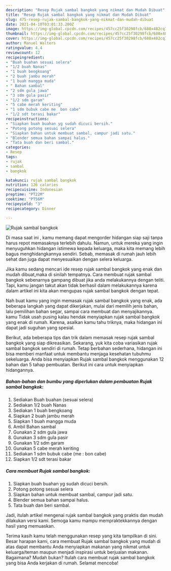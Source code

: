 ```yaml
---
description: "Resep Rujak sambal bangkok yang nikmat dan Mudah Dibuat"
title: "Resep Rujak sambal bangkok yang nikmat dan Mudah Dibuat"
slug: 475-resep-rujak-sambal-bangkok-yang-nikmat-dan-mudah-dibuat
date: 2021-04-10T03:01:33.200Z
image: https://img-global.cpcdn.com/recipes/457cc25f30298fcb/680x482cq70/rujak-sambal-bangkok-foto-resep-utama.jpg
thumbnail: https://img-global.cpcdn.com/recipes/457cc25f30298fcb/680x482cq70/rujak-sambal-bangkok-foto-resep-utama.jpg
cover: https://img-global.cpcdn.com/recipes/457cc25f30298fcb/680x482cq70/rujak-sambal-bangkok-foto-resep-utama.jpg
author: Manuel Walters
ratingvalue: 4.4
reviewcount: 12
recipeingredient:
- "Buah buahan sesuai selera"
- "1/2 buah Nanas"
- "1 buah bengkoang"
- "2 buah jambu merah"
- "1 buah mangga muda"
- " Bahan sambal"
- "2 sdm gula jawa"
- "3 sdm gula pasir"
- "1/2 sdm garam"
- "5 cabe merah keriting"
- "1 sdm bubuk cabe me  bon cabe"
- "1/2 sdt terasi bakar"
recipeinstructions:
- "Siapkan buah buahan yg sudah dicuci bersih."
- "Potong potong sesuai selera"
- "Siapkan bahan untuk membuat sambal, campur jadi satu."
- "Blender semua bahan sampai halus."
- "Tata buah dan beri sambal."
categories:
- Resep
tags:
- rujak
- sambal
- bangkok

katakunci: rujak sambal bangkok 
nutrition: 126 calories
recipecuisine: Indonesian
preptime: "PT22M"
cooktime: "PT56M"
recipeyield: "3"
recipecategory: Dinner

---
```



![Rujak sambal bangkok](https://img-global.cpcdn.com/recipes/457cc25f30298fcb/680x482cq70/rujak-sambal-bangkok-foto-resep-utama.jpg)

Di masa  saat ini , kamu memang dapat mengorder hidangan siap saji tanpa harus repot memasaknya terlebih dahulu. Namun, untuk mereka yang ingin menyuguhkan hidangan istimewa kepada keluarga, maka kita memang lebih bagus menghidangkannya sendiri. Sebab, memasak di rumah jauh lebih sehat dan juga dapat menyesuaikan dengan selera keluarga.

Jika kamu sedang mencari ide resep rujak sambal bangkok yang enak dan mudah dibuat,maka di sinilah tempatnya. Cara membuat rujak sambal bangkok  sebenarnya gampang dibuat jika anda melakukannya dengan teliti. Tapi, kamu jangan takut akan tidak berhasil dalam melakukannya 
karena dalam artikel ini kita akan mengupas rujak sambal bangkok dengan tepat.  



Nah buat kamu yang ingin memasak rujak sambal bangkok yang enak, ada beberapa langkah yang dapat dikerjakan, mulai dari memilih jenis bahan, lalu pemilihan bahan segar, sampai cara membuat dan menyajikannya. kamu Tidak usah pusing kalau hendak menyiapkan rujak sambal bangkok yang enak di rumah. Karena, asalkan kamu  tahu triknya, maka hidangan ini dapat jadi suguhan yang spesial.

Berikut, ada beberapa tips dan trik dalam memasak resep rujak sambal bangkok yang siap dikreasikan. Sekarang, yuk kita coba variasikan rujak sambal bangkok sendiri di rumah. Tetap berbahan sederhana, hidangan ini bisa memberi manfaat untuk membantu menjaga kesehatan tubuhmu sekeluarga. Anda bisa menyiapkan Rujak sambal bangkok menggunakan 12 bahan dan 5 tahap pembuatan. Berikut ini cara untuk menyiapkan hidangannya.

<!--inarticleads1-->

##### Bahan-bahan dan bumbu yang diperlukan dalam pembuatan Rujak sambal bangkok:

1. Sediakan Buah buahan (sesuai selera)
1. Sediakan 1/2 buah Nanas
1. Sediakan 1 buah bengkoang
1. Siapkan 2 buah jambu merah
1. Siapkan 1 buah mangga muda
1. Ambil  Bahan sambal
1. Gunakan 2 sdm gula jawa
1. Gunakan 3 sdm gula pasir
1. Gunakan 1/2 sdm garam
1. Gunakan 5 cabe merah keriting
1. Sediakan 1 sdm bubuk cabe (me : bon cabe)
1. Siapkan 1/2 sdt terasi bakar




<!--inarticleads2-->

##### Cara membuat Rujak sambal bangkok:

1. Siapkan buah buahan yg sudah dicuci bersih.
1. Potong potong sesuai selera
1. Siapkan bahan untuk membuat sambal, campur jadi satu.
1. Blender semua bahan sampai halus.
1. Tata buah dan beri sambal.




Jadi, itulah artikel mengenai  rujak sambal bangkok  yang praktis dan mudah dilakukan versi kami. Semoga kamu mampu mempraktekkannya dengan hasil yang memuaskan. 

Terima kasih kamu telah menggunakan resep yang kita tampilkan di sini. Besar harapan kami, cara membuat  Rujak sambal bangkok yang mudah di atas dapat membantu Anda menyiapkan makanan yang nikmat untuk keluarga/teman maupun menjadi inspirasi untuk berjualan makanan. Bagaimana? Mudah bukan? Itulah cara membuat rujak sambal bangkok yang bisa Anda kerjakan di rumah. Selamat mencoba!

